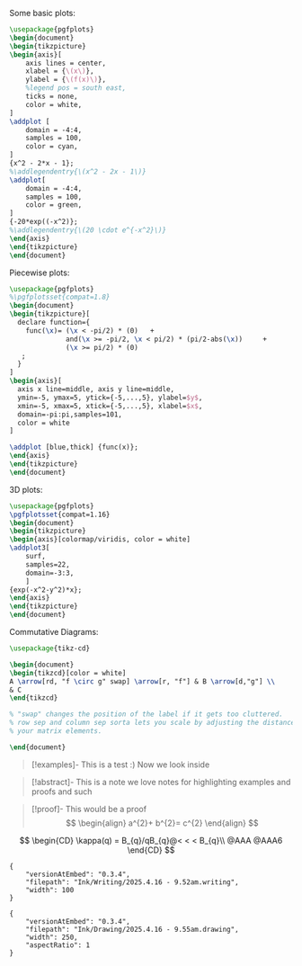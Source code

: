 Some basic plots:

```tikz
\usepackage{pgfplots}
\begin{document}
\begin{tikzpicture}
\begin{axis}[
    axis lines = center,
    xlabel = {\(x\)},
    ylabel = {\(f(x)\)},
    %legend pos = south east,
    ticks = none,
    color = white,
]
\addplot [
    domain = -4:4, 
    samples = 100, 
    color = cyan,
]
{x^2 - 2*x - 1};
%\addlegendentry{\(x^2 - 2x - 1\)}
\addplot[
	domain = -4:4,
	samples = 100,
	color = green,
]
{-20*exp((-x^2)};
%\addlegendentry{\(20 \cdot e^{-x^2}\)}
\end{axis}
\end{tikzpicture}
\end{document}
```

Piecewise plots:

```tikz
\usepackage{pgfplots}
%\pgfplotsset{compat=1.8}
\begin{document}
\begin{tikzpicture}[
  declare function={
    func(\x)= (\x < -pi/2) * (0)   +
              and(\x >= -pi/2, \x < pi/2) * (pi/2-abs(\x))     +
              (\x >= pi/2) * (0)
   ;
  }
]
\begin{axis}[
  axis x line=middle, axis y line=middle,
  ymin=-5, ymax=5, ytick={-5,...,5}, ylabel=$y$,
  xmin=-5, xmax=5, xtick={-5,...,5}, xlabel=$x$,
  domain=-pi:pi,samples=101,
  color = white
]

\addplot [blue,thick] {func(x)};
\end{axis}
\end{tikzpicture} 
\end{document}
```
3D plots:

```tikz
\usepackage{pgfplots} 
\pgfplotsset{compat=1.16} 
\begin{document} 
\begin{tikzpicture}
\begin{axis}[colormap/viridis, color = white] 
\addplot3[ 
	surf, 
	samples=22, 
	domain=-3:3,
	] 
{exp(-x^2-y^2)*x}; 
\end{axis} 
\end{tikzpicture} 
\end{document} 
```
Commutative Diagrams:

```tikz
\usepackage{tikz-cd}

\begin{document}
\begin{tikzcd}[color = white]
A \arrow[rd, "f \circ g" swap] \arrow[r, "f"] & B \arrow[d,"g"] \\
& C
\end{tikzcd}

% "swap" changes the position of the label if it gets too cluttered.
% row sep and column sep sorta lets you scale by adjusting the distances between 
% your matrix elements. 

\end{document}
```

 > [!examples]-  This is a test :)
 > Now we look inside
 
 > [!abstract]- This is a note
 > we love notes for highlighting examples and proofs and such
 
 > [!proof]- This would be a proof
 > $$
 \begin{align}
 a^{2}+ b^{2}= c^{2}
 \end{align}
>$$

$$
\begin{CD}
\kappa(q) = B_{q}/qB_{q}@< < < B_{q}\\
@AAA @AAA6
\end{CD}
$$


```handwritten-ink
{
	"versionAtEmbed": "0.3.4",
	"filepath": "Ink/Writing/2025.4.16 - 9.52am.writing",
	"width": 100
}
```


```handdrawn-ink
{
	"versionAtEmbed": "0.3.4",
	"filepath": "Ink/Drawing/2025.4.16 - 9.55am.drawing",
	"width": 250,
	"aspectRatio": 1
}
```
